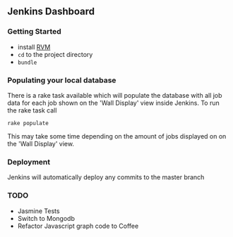 ## Jenkins Dashboard

### Getting Started

* install [RVM](https://rvm.io/)
* `cd` to the project directory
* `bundle`

### Populating your local database

There is a rake task available which will populate the database with all job data for each job shown on the 'Wall Display' view inside Jenkins. To run the rake task call

`rake populate`

This may take some time depending on the amount of jobs displayed on on the 'Wall Display' view.

### Deployment

Jenkins will automatically deploy any commits to the master branch

### TODO

* Jasmine Tests
* Switch to Mongodb
* Refactor Javascript graph code to Coffee
